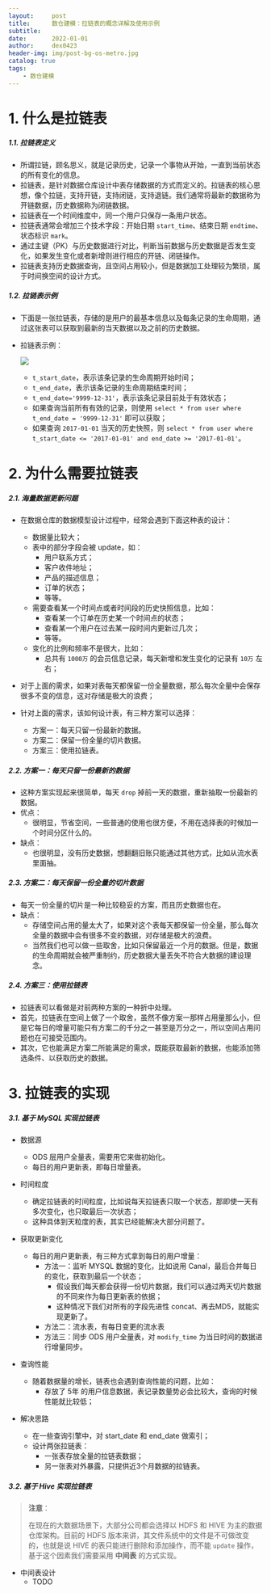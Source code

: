 ```yaml
---
layout:     post
title:      数仓建模：拉链表的概念详解及使用示例
subtitle:   
date:       2022-01-01
author:     dex0423
header-img: img/post-bg-os-metro.jpg
catalog: true
tags:
    - 数仓建模
---
```



# 1. 什么是拉链表

##### 1.1. 拉链表定义

- 所谓拉链，顾名思义，就是记录历史，记录一个事物从开始，一直到当前状态的所有变化的信息。
- 拉链表，是针对数据仓库设计中表存储数据的方式而定义的。拉链表的核心思想，像个拉链，支持开链，支持闭链，支持退链。我们通常将最新的数据称为开链数据，历史数据称为闭链数据。
- 拉链表在一个时间维度中，同一个用户只保存一条用户状态。
- 拉链表通常会增加三个技术字段：开始日期 `start_time`、结束日期 `endtime`、状态标识 `mark`。
- 通过主键（PK）与历史数据进行对比，判断当前数据与历史数据是否发生变化，如果发生变化或者新增则进行相应的开链、闭链操作。
- 拉链表支持历史数据查询，且空间占用较小，但是数据加工处理较为繁琐，属于时间换空间的设计方式。

##### 1.2. 拉链表示例

- 下面是一张拉链表，存储的是用户的最基本信息以及每条记录的生命周期，通过这张表可以获取到最新的当天数据以及之前的历史数据。

- 拉链表示例：

    ![]({{site.baseurl}}/img-post/拉链表-1.png)

    - `t_start_date`，表示该条记录的生命周期开始时间；
    - `t_end_date`，表示该条记录的生命周期结束时间；
    - `t_end_date='9999-12-31'`，表示该条记录目前处于有效状态；
    - 如果查询当前所有有效的记录，则使用 `select * from user where t_end_date = '9999-12-31'` 即可以获取；
    - 如果查询 `2017-01-01` 当天的历史快照，则 `select * from user where t_start_date <= '2017-01-01' and end_date >= '2017-01-01'`。

# 2. 为什么需要拉链表

##### 2.1. 海量数据更新问题

- 在数据仓库的数据模型设计过程中，经常会遇到下面这种表的设计： 
  - 数据量比较大； 
  - 表中的部分字段会被 update，如：
    - 用户联系方式；
    - 客户收件地址；
    - 产品的描述信息；
    - 订单的状态；
    - 等等。
  - 需要查看某一个时间点或者时间段的历史快照信息，比如：
    - 查看某一个订单在历史某一个时间点的状态；
    - 查看某一个用户在过去某一段时间内更新过几次；
    - 等等。
  - 变化的比例和频率不是很大，比如：
    - 总共有 `1000万` 的会员信息记录，每天新增和发生变化的记录有 `10万` 左右；
  
- 对于上面的需求，如果对表每天都保留一份全量数据，那么每次全量中会保存很多不变的信息，这对存储是极大的浪费；
- 针对上面的需求，该如何设计表，有三种方案可以选择：
  - 方案一：每天只留一份最新的数据。
  - 方案二：保留一份全量的切片数据。
  - 方案三：使用拉链表。

##### 2.2. 方案一：每天只留一份最新的数据

- 这种方案实现起来很简单，每天 `drop` 掉前一天的数据，重新抽取一份最新的数据。
- 优点：
  - 很明显，节省空间，一些普通的使用也很方便，不用在选择表的时候加一个时间分区什么的。
- 缺点：
  - 也很明显，没有历史数据，想翻翻旧账只能通过其他方式，比如从流水表里面抽。

##### 2.3. 方案二：每天保留一份全量的切片数据

- 每天一份全量的切片是一种比较稳妥的方案，而且历史数据也在。
- 缺点：
  - 存储空间占用的量太大了，如果对这个表每天都保留一份全量，那么每次全量的数据中会有很多不变的数据，对存储是极大的浪费。
  - 当然我们也可以做一些取舍，比如只保留最近一个月的数据。但是，数据的生命周期就会被严重制约，历史数据大量丢失不符合大数据的建设理念。


##### 2.4. 方案三：使用拉链表

- 拉链表可以看做是对前两种方案的一种折中处理。
- 首先，拉链表在空间上做了一个取舍，虽然不像方案一那样占用量那么小，但是它每日的增量可能只有方案二的千分之一甚至是万分之一，所以空间占用问题也在可接受范围内。
- 其次，它也能满足方案二所能满足的需求，既能获取最新的数据，也能添加筛选条件、以获取历史的数据。


# 3. 拉链表的实现

##### 3.1. 基于 MySQL 实现拉链表

- 数据源
  - ODS 层用户全量表，需要用它来做初始化。
  - 每日的用户更新表，即每日增量表。

- 时间粒度 
  - 确定拉链表的时间粒度，比如说每天拉链表只取一个状态，那即使一天有多次变化，也只取最后一次状态；
  - 这种具体到天粒度的表，其实已经能解决大部分问题了。

- 获取更新变化 
  - 每日的用户更新表，有三种方式拿到每日的用户增量： 
    - 方法一：监听 MYSQL 数据的变化，比如说用 Canal，最后合并每日的变化，获取到最后一个状态；
      - 假设我们每天都会获得一份切片数据，我们可以通过两天切片数据的不同来作为每日更新表的依据；
      - 这种情况下我们对所有的字段先进性 concat、再去MD5，就能实现更新了。
    - 方法二：流水表，有每日变更的流水表
    - 方法三：同步 ODS 用户全量表，对 `modify_time` 为当日时间的数据进行增量同步。

- 查询性能 
  - 随着数据量的增长，链表也会遇到查询性能的问题，比如：
    - 存放了 5年 的用户信息数据，表记录数量势必会比较大，查询的时候性能就比较低；

- 解决思路
  - 在一些查询引擎中，对 start_date 和 end_date 做索引；
  - 设计两张拉链表：
    - 一张表存放全量的拉链表数据；
    - 另一张表对外暴露，只提供近3个月数据的拉链表。

##### 3.2. 基于 Hive 实现拉链表

> **注意**：
> 
> 在现在的大数据场景下，大部分公司都会选择以 HDFS 和 HIVE 为主的数据仓库架构。目前的 HDFS 版本来讲，其文件系统中的文件是不可做改变的，也就是说 HIVE 的表只能进行删除和添加操作，而不能 `update` 操作，基于这个因素我们需要采用 **中间表** 的方式实现。

- 中间表设计
  - TODO